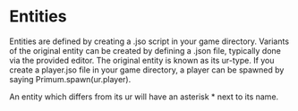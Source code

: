 # Entities

Entities are defined by creating a .jso script in your game directory. Variants of the original entity can be created by defining a .json file, typically done via the provided editor. The original entity is known as its ur-type. If you create a player.jso file in your game directory, a player can be spawned by saying Primum.spawn(ur.player).

An entity which differs from its ur will have an asterisk * next to its name.